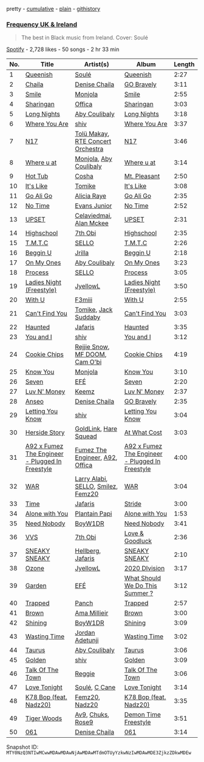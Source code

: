 pretty - [cumulative](/playlists/cumulative/37i9dQZF1DWVHb9m5BD6ty.md) - [plain](/playlists/plain/37i9dQZF1DWVHb9m5BD6ty) - [githistory](https://github.githistory.xyz/mackorone/spotify-playlist-archive/blob/main/playlists/plain/37i9dQZF1DWVHb9m5BD6ty)

### [Frequency UK & Ireland](https://open.spotify.com/playlist/37i9dQZF1DWVHb9m5BD6ty)

> The best in Black music from Ireland\. Cover: Soulé

[Spotify](https://open.spotify.com/user/spotify) - 2,728 likes - 50 songs - 2 hr 33 min

| No. | Title | Artist(s) | Album | Length |
|---|---|---|---|---|
| 1 | [Queenish](https://open.spotify.com/track/2Znf0E9LG4wjJetJvvpQzE) | [Soulé](https://open.spotify.com/artist/1XRCocF9w2bZKho10CbDOP) | [Queenish](https://open.spotify.com/album/5eiEM1cWniDEmWVMW83zMM) | 2:27 |
| 2 | [Chaila](https://open.spotify.com/track/32dmwS4I5d2QIQveVtWf8D) | [Denise Chaila](https://open.spotify.com/artist/2VjvDoPMZvWItuivXdoe5Y) | [GO Bravely](https://open.spotify.com/album/3F5NOIN8QC02Sd2XEYFrvk) | 3:11 |
| 3 | [Smile](https://open.spotify.com/track/7EoqyiXqNAiRhEsLiLjncu) | [Monjola](https://open.spotify.com/artist/1hwy1qY69O1tCOAm7MYeq6) | [Smile](https://open.spotify.com/album/4JPObqnN2a7k5k5ICQz23E) | 2:55 |
| 4 | [Sharingan](https://open.spotify.com/track/369BjuBIVwQ9Z0ZvNrdCK9) | [Offica](https://open.spotify.com/artist/3z9G13I73VCCZgf2j7i8q2) | [Sharingan](https://open.spotify.com/album/3Dp4gQKgU5nDuFp10dwDoC) | 3:03 |
| 5 | [Long Nights](https://open.spotify.com/track/7jJ8iI3nd7qtKEwpHBBiIX) | [Aby Coulibaly](https://open.spotify.com/artist/1ZjJVQsxUHP7MKnZg8yE33) | [Long Nights](https://open.spotify.com/album/3VQp3peJICpaQMShwYRgJW) | 3:18 |
| 6 | [Where You Are](https://open.spotify.com/track/1wkmKVGBLk4A1jblaKVQ3h) | [shiv](https://open.spotify.com/artist/5rxxzsO9zojzg0FfWVmIv7) | [Where You Are](https://open.spotify.com/album/3bv9unehQKvqOAChCAZcoD) | 3:37 |
| 7 | [N17](https://open.spotify.com/track/39mt4BMqhMZ81iKXfsF58V) | [Tolü Makay](https://open.spotify.com/artist/337qYJNRgFq2iddKtqiHDG), [RTE Concert Orchestra](https://open.spotify.com/artist/2JV4LRW4zooGWJvD2Ek3Tk) | [N17](https://open.spotify.com/album/5vUdLwC1QrFldBnBfXxG1T) | 3:46 |
| 8 | [Where u at](https://open.spotify.com/track/6AzixJy7LmBcO7LMITZoZU) | [Monjola](https://open.spotify.com/artist/1hwy1qY69O1tCOAm7MYeq6), [Aby Coulibaly](https://open.spotify.com/artist/1ZjJVQsxUHP7MKnZg8yE33) | [Where u at](https://open.spotify.com/album/5eyGQAUmVDHe478xR5539L) | 3:14 |
| 9 | [Hot Tub](https://open.spotify.com/track/0ddfxoOr4FRVpWuR6n5N83) | [Cosha](https://open.spotify.com/artist/5P8FHUS4EuE2FXskLnqkAg) | [Mt\. Pleasant](https://open.spotify.com/album/0ZjTwAs6QJit4LmOs1Z8TB) | 2:50 |
| 10 | [It's Like](https://open.spotify.com/track/0uQ8nFnrgG242Hjh6ISMPZ) | [Tomike](https://open.spotify.com/artist/1kETB3sIaKJ2uuC9xb6eCI) | [It's Like](https://open.spotify.com/album/52AnqCNdia3mI5AqhgNGnX) | 3:08 |
| 11 | [Go Ali Go](https://open.spotify.com/track/21pbWipcWfNFjwdgJyDKe0) | [Alicia Raye](https://open.spotify.com/artist/5JcE1g6GbiFOLEdxpM5nmZ) | [Go Ali Go](https://open.spotify.com/album/0fE6v0x1iZ7IiUDmuyUYRc) | 2:35 |
| 12 | [No Time](https://open.spotify.com/track/0upjJ52QhVlh2c8jpVTHw8) | [Evans Junior](https://open.spotify.com/artist/4cWQPBUFPUbuFCkYLGF8eC) | [No Time](https://open.spotify.com/album/2u7InQdZIw63L5PGASIAN2) | 2:52 |
| 13 | [UPSET](https://open.spotify.com/track/2NgpzS0GuklWDHLqVNU0OY) | [Celaviedmai](https://open.spotify.com/artist/4c61VuJuumv26ISGZ4VzcO), [Alan Mckee](https://open.spotify.com/artist/1ven00RWCJ5Z6aUgzNBHCA) | [UPSET](https://open.spotify.com/album/5zazGrbNSITSFc2vBS3a7J) | 2:31 |
| 14 | [Highschool](https://open.spotify.com/track/7GD0WThoNJ5idqzPnbGpre) | [7th Obi](https://open.spotify.com/artist/7f9KVZ7zHnzxe9whnC1EgY) | [Highschool](https://open.spotify.com/album/78BooOPCfHuVAApLnVTYWE) | 2:35 |
| 15 | [T.M.T.C](https://open.spotify.com/track/0MlNdR6HTrP3CGmfEZ9Ho7) | [SELLO](https://open.spotify.com/artist/6GdZAjpf8BRRnbBWLaiFZ7) | [T.M.T.C](https://open.spotify.com/album/5Pc89miwFzminZkRUzKfHf) | 2:26 |
| 16 | [Beggin U](https://open.spotify.com/track/1P4XWA7DvVqxseeaepFmed) | [Jrilla](https://open.spotify.com/artist/2PRaSVqPQoBgmpJfnliAgh) | [Beggin U](https://open.spotify.com/album/3KO0dWKUQDeYQ5GKlz0VtW) | 2:18 |
| 17 | [On My Ones](https://open.spotify.com/track/0cFQGgsyC1b2CNgtslpRIQ) | [Aby Coulibaly](https://open.spotify.com/artist/1ZjJVQsxUHP7MKnZg8yE33) | [On My Ones](https://open.spotify.com/album/1R3uyALjRTwNuYXf3zJQt7) | 3:23 |
| 18 | [Process](https://open.spotify.com/track/3VpfWEICyjRTxsYspN91Wq) | [SELLO](https://open.spotify.com/artist/6GdZAjpf8BRRnbBWLaiFZ7) | [Process](https://open.spotify.com/album/7n6VKHTbUaVVwa7iKShPlw) | 3:05 |
| 19 | [Ladies Night \(Freestyle\)](https://open.spotify.com/track/2rc3E5tuT8NCnXgwE8tbYS) | [JyellowL](https://open.spotify.com/artist/7zWrMTItje9ZjKK2XWTPle) | [Ladies Night \(Freestyle\)](https://open.spotify.com/album/4unU2ER6lmRSetQORPdmIn) | 3:50 |
| 20 | [With U](https://open.spotify.com/track/75DHJ9Szi2lYMDZMADrPhn) | [F3miii](https://open.spotify.com/artist/0gmx7cndNJbFM0DAO7fT0s) | [With U](https://open.spotify.com/album/6Hvgq9wKGVM4R7rqVzGhTL) | 2:55 |
| 21 | [Can't Find You](https://open.spotify.com/track/7fvpFawFOndlL6DOwrFYYV) | [Tomike](https://open.spotify.com/artist/1kETB3sIaKJ2uuC9xb6eCI), [Jack Suddaby](https://open.spotify.com/artist/6L8juiO0t0TCCZ7gaBtXc2) | [Can't Find You](https://open.spotify.com/album/20pmKyT2cyIQA3g9GsNIVr) | 3:03 |
| 22 | [Haunted](https://open.spotify.com/track/7k9fKtMD2CW2C6MW9nNFGz) | [Jafaris](https://open.spotify.com/artist/69hGavzu5tphYU1EIY0yEg) | [Haunted](https://open.spotify.com/album/6uhLsknKMOchHqHCafBavV) | 3:35 |
| 23 | [You and I](https://open.spotify.com/track/7j9DRB3AzXxQNRHAY3RfAx) | [shiv](https://open.spotify.com/artist/5rxxzsO9zojzg0FfWVmIv7) | [You and I](https://open.spotify.com/album/0H7AadTjFvdH0XYB2oVuCe) | 3:12 |
| 24 | [Cookie Chips](https://open.spotify.com/track/4rnj9LIIotxPIe9qih7tjb) | [Rejjie Snow](https://open.spotify.com/artist/3lLHpTOJ11tWiUNGYN14gt), [MF DOOM](https://open.spotify.com/artist/2pAWfrd7WFF3XhVt9GooDL), [Cam O'bi](https://open.spotify.com/artist/4jqFe1fd5uul2XSSxsRvbZ) | [Cookie Chips](https://open.spotify.com/album/5SQN3CSp07nyRLwH2akBLn) | 4:19 |
| 25 | [Know You](https://open.spotify.com/track/30GaxnloZ9ayDQwnz3RW6e) | [Monjola](https://open.spotify.com/artist/1hwy1qY69O1tCOAm7MYeq6) | [Know You](https://open.spotify.com/album/1Pprnco4ZZclQx5nHSKPDs) | 3:10 |
| 26 | [Seven](https://open.spotify.com/track/1t8G3u5OSk1fCx6p2qfvx6) | [EFÉ](https://open.spotify.com/artist/2v0XtEw3w12NCC0J20ke6C) | [Seven](https://open.spotify.com/album/1QKWxr9CgCYTjctWwOMj9I) | 2:20 |
| 27 | [Luv N' Money](https://open.spotify.com/track/7Da2T8KU3NBm9j0pJtR6RN) | [Keemz](https://open.spotify.com/artist/2g2D97ebuBzFHgeE8TRb6P) | [Luv N' Money](https://open.spotify.com/album/0Ly2d4rq63yq7qzdq4gh0Z) | 2:37 |
| 28 | [Anseo](https://open.spotify.com/track/2VxCFajDagmquFM9gH5qbJ) | [Denise Chaila](https://open.spotify.com/artist/2VjvDoPMZvWItuivXdoe5Y) | [GO Bravely](https://open.spotify.com/album/3F5NOIN8QC02Sd2XEYFrvk) | 2:35 |
| 29 | [Letting You Know](https://open.spotify.com/track/3lt7UEgLnIFdNSbm5BzAW6) | [shiv](https://open.spotify.com/artist/5rxxzsO9zojzg0FfWVmIv7) | [Letting You Know](https://open.spotify.com/album/6eAACSfsRHEqRhP5QI8Tkr) | 3:04 |
| 30 | [Herside Story](https://open.spotify.com/track/564oa00vY05d1uYnTEAAmE) | [GoldLink](https://open.spotify.com/artist/5XenQ7XfcvQdfIbpLEFaKQ), [Hare Squead](https://open.spotify.com/artist/3OqgnoaUHWX4ih4oAL0zzQ) | [At What Cost](https://open.spotify.com/album/18JrBX1QkpnUSJF3oxX6RX) | 3:03 |
| 31 | [A92 x Fumez The Engineer \- Plugged In Freestyle](https://open.spotify.com/track/0goOUCNL6MYrqSVvGhvsxw) | [Fumez The Engineer](https://open.spotify.com/artist/0ksX396B3t2Gt8kwr0BJZk), [A92](https://open.spotify.com/artist/5uWT1NONby2BqNCu42fdDc), [Offica](https://open.spotify.com/artist/3z9G13I73VCCZgf2j7i8q2) | [A92 x Fumez The Engineer \- Plugged In Freestyle](https://open.spotify.com/album/2d2jGNehp3V4MKWusgvMbk) | 4:00 |
| 32 | [WAR](https://open.spotify.com/track/50AAi0kczxZp2JgwyV3dPu) | [Larry Alabi](https://open.spotify.com/artist/2sxFUmv71CURKSJCgDXGF8), [SELLO](https://open.spotify.com/artist/6GdZAjpf8BRRnbBWLaiFZ7), [Smilez](https://open.spotify.com/artist/6a6XQx0GYcdhqqy2zskc5E), [Femz20](https://open.spotify.com/artist/3v3Pi3YRfCFklCJmXCWC8n) | [WAR](https://open.spotify.com/album/5RsLBhoMYrlBOAblPPGObO) | 3:04 |
| 33 | [Time](https://open.spotify.com/track/5BJcisTgPFGiDRNsVFfufn) | [Jafaris](https://open.spotify.com/artist/69hGavzu5tphYU1EIY0yEg) | [Stride](https://open.spotify.com/album/4bHJFI5vP4Tybub7xxd9ak) | 3:00 |
| 34 | [Alone with You](https://open.spotify.com/track/1zrCfaKiqQ4BoLbbMHPNWE) | [Plantain Papi](https://open.spotify.com/artist/4n2PDqvYZGbA6jEUl9Oim4) | [Alone with You](https://open.spotify.com/album/5edwvWFCCCdJMZL8TiLeFC) | 1:53 |
| 35 | [Need Nobody](https://open.spotify.com/track/1fbFNdqWWftOcG7X55Ywxa) | [BoyW1DR](https://open.spotify.com/artist/6FTMDtJd40DcXsEOSMNImb) | [Need Nobody](https://open.spotify.com/album/7zSLVUmjrTMDuRDqNxJDby) | 3:41 |
| 36 | [VVS](https://open.spotify.com/track/3ugMBgYSxaeDOeC9cSsDiC) | [7th Obi](https://open.spotify.com/artist/7f9KVZ7zHnzxe9whnC1EgY) | [Love & Goodluck](https://open.spotify.com/album/4WpQjczRdhsvKkoksb3SYa) | 2:36 |
| 37 | [SNEAKY SNEAKY](https://open.spotify.com/track/166ISgUbZrnJxjJqlBAOhR) | [Hellberg](https://open.spotify.com/artist/1kgxTtyF91VaqLD3J6Krd5), [Jafaris](https://open.spotify.com/artist/69hGavzu5tphYU1EIY0yEg) | [SNEAKY SNEAKY](https://open.spotify.com/album/7GXA3qINtDthojuNF7xxMS) | 2:10 |
| 38 | [Ozone](https://open.spotify.com/track/3XlzfJroAlma6ejkMV5yEc) | [JyellowL](https://open.spotify.com/artist/7zWrMTItje9ZjKK2XWTPle) | [2020 DIvision](https://open.spotify.com/album/56bUDLsQUdL6CKrVTCTQFC) | 3:17 |
| 39 | [Garden](https://open.spotify.com/track/50iDsxVvLyArwlS5PUuiy3) | [EFÉ](https://open.spotify.com/artist/2v0XtEw3w12NCC0J20ke6C) | [What Should We Do This Summer ?](https://open.spotify.com/album/63SUShWKQ0g7ttqbgN8b2P) | 3:12 |
| 40 | [Trapped](https://open.spotify.com/track/44aOl91V0gvzcW2gBS4WCs) | [Panch](https://open.spotify.com/artist/4559cnfJUfk6DFLNt9ENpO) | [Trapped](https://open.spotify.com/album/1hKsgvyuvtOAD0SA9iwBXQ) | 2:57 |
| 41 | [Brown](https://open.spotify.com/track/0GF6BvdfcZIufzB8otZTzT) | [Ama Millieir](https://open.spotify.com/artist/4IrUxLaGY463W3WD3ABWCa) | [Brown](https://open.spotify.com/album/7no3izZxAhxrQTas2QKoZo) | 3:00 |
| 42 | [Shining](https://open.spotify.com/track/0KW1G9rKXlALday2nNAjNd) | [BoyW1DR](https://open.spotify.com/artist/6FTMDtJd40DcXsEOSMNImb) | [Shining](https://open.spotify.com/album/0mWrV1xXwbYAXuOkC7KK9Y) | 3:09 |
| 43 | [Wasting Time](https://open.spotify.com/track/56ebQiBJZnXsSZ8iTfCdqU) | [Jordan Adetunji](https://open.spotify.com/artist/0jPHHnU8GUWEF7rwPE9osY) | [Wasting Time](https://open.spotify.com/album/2iObfuLdk1Y0myNdPXl23U) | 3:02 |
| 44 | [Taurus](https://open.spotify.com/track/2qAZTSoZL0tNEw2RX0MpMw) | [Aby Coulibaly](https://open.spotify.com/artist/1ZjJVQsxUHP7MKnZg8yE33) | [Taurus](https://open.spotify.com/album/0IaxrgQd3Q2z66CE02UyC0) | 3:06 |
| 45 | [Golden](https://open.spotify.com/track/03UZ8fbo1heGpeeVI380lY) | [shiv](https://open.spotify.com/artist/5rxxzsO9zojzg0FfWVmIv7) | [Golden](https://open.spotify.com/album/0hNccp1ktroLsmDFPvUh0l) | 3:09 |
| 46 | [Talk Of The Town](https://open.spotify.com/track/549CKBALykqVi1XVPw9Fe6) | [Reggie](https://open.spotify.com/artist/0kJOr4qkmePXKFVm9OBK0X) | [Talk Of The Town](https://open.spotify.com/album/2k4VLHICVK1SspHBWFhxeo) | 3:06 |
| 47 | [Love Tonight](https://open.spotify.com/track/0pkfyhvGnYHoSwGvRS36Gh) | [Soulé](https://open.spotify.com/artist/1XRCocF9w2bZKho10CbDOP), [C Cane](https://open.spotify.com/artist/3iKIlc0XHCyQQf7yQqARkG) | [Love Tonight](https://open.spotify.com/album/48xz1tzlZKsT3cHbUCzt4t) | 3:14 |
| 48 | [K78 Bop \(feat\. Nadz20\)](https://open.spotify.com/track/0FcUEpeqkcT38SNLK70Jpp) | [Femz20](https://open.spotify.com/artist/3v3Pi3YRfCFklCJmXCWC8n), [Nadz20](https://open.spotify.com/artist/35App72eBUQ6IPQnuLI6Pc) | [K78 Bop \(feat\. Nadz20\)](https://open.spotify.com/album/2Ufc8HeqYxsLbyn9fpdGmO) | 3:35 |
| 49 | [Tiger Woods](https://open.spotify.com/track/3HHBP8kxvTdtVPLtJK3hr3) | [Av9](https://open.spotify.com/artist/1jIj0KgtAmcGbI8aPILxej), [Chuks](https://open.spotify.com/artist/7aQgFbV1G32PxN1IunF4Hw), [Rose9](https://open.spotify.com/artist/2YnLovVFq1yb1i04StOpei) | [Demon Time Freestyle](https://open.spotify.com/album/7BuF8m5k6KLfucwp3T7X9e) | 3:51 |
| 50 | [061](https://open.spotify.com/track/07zGUsX4t6zF4VQfa9hHDi) | [Denise Chaila](https://open.spotify.com/artist/2VjvDoPMZvWItuivXdoe5Y) | [061](https://open.spotify.com/album/5W3aa9ngdHTngZTE6f5hzw) | 3:14 |

Snapshot ID: `MTY0NzQ3NTIwMCwwMDAwMDAwNjAwMDAwMTdmOTUyYzkwNzIwMDAwMDE3ZjkzZDkwMDEw`
